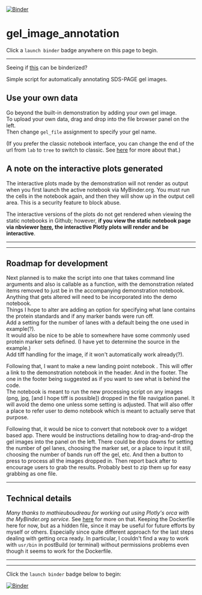 [![Binder](https://mybinder.org/badge_logo.svg)](https://mybinder.org/v2/gh/fomightez/gel_image_annotation/master?urlpath=lab/tree/index.ipynb)

# gel_image_annotation

Click a `launch binder` badge anywhere on this page to begin.

---

Seeing if [this](https://twitter.com/Steve_Harborne/status/1133064277445627904) can be binderized?

Simple script for automatically annotating SDS-PAGE gel images. 



## Use your own data

Go beyond the built-in demonstration by adding your own gel image.  
To upload your own data, drag and drop into the file browser panel on the left.  
Then change `gel_file` assignment to specify your gel name.

(If you prefer the classic notebook interface, you can change the end of the url from `lab` to `tree` to switch to classic. See [here](https://github.com/binder-examples/jupyterlab#start-jupyterlab-after-you-start-your-binder) for more about that.)


## A note on the interactive plots generated

The interactive plots made by the demonstration will not render as output when you first launch the active notebook via MyBinder.org. You must run the cells in the notebook again, and then they will show up in the output cell area. This is a security feature to block abuse.

The interactive versions of the plots do not get rendered when viewing the static notebooks in Github; however, **if you view the static notebook page via nbviewer [here](https://nbviewer.jupyter.org/github/fomightez/gel_image_annotation/blob/master/index.ipynb), the interactive Plotly plots will render and be interactive**.

----

----

## Roadmap for development

Next planned is to make the script into one that takes command line arguments and also is callable as a function, with the demonstration related items removed to just be in the accompanying demonstration notebook.  
Anything that gets altered will need to be incorporated into the demo notebook.  
Things I hope to alter are adding an option for specifying what lane contains the protein standards and if any marker bands were run off.  
Add a setting for the number of lanes with a default being the one used in example(?).  
It would also be nice to be able to somewhere have some commonly used protein marker sets defined. (I have yet to determine the source in the example.)   
Add tiff handling for the image, if it won't automatically work already(?).

Following that, I want to make a new landing point notebook . This will offer a link to the demonstration notebook in the header. And in the footer. The one in the footer being suggested as if you want to see what is behind the code.  
The notebook is meant to run the new processing script on any images (png, jpg, [and I hope tiff is possible]) dropped in the file navigation panel. It will avoid the demo one unless some setting is adjusted. That will also offer a place to refer user to demo notebook which is meant to actually serve that purpose.

Following that, it would be nice to convert that notebook over to a widget based app. There would be instructions detailing how to drag-and-drop the gel images into the panel on the left. There could be drop downs for setting the number of gel lanes, choosing the marker set, or a place to input it still, choosing the number of bands run off the gel, etc. And then a button to press to process all the images dropped in. Then report back after to encourage users to grab the results. Probably best to zip them up for easy grabbing as one file.


----

## Technical details

*Many thanks to mathieuboudreau for working out using Plotly's orca with the MyBinder.org service.* See [here](https://github.com/fomightez/orca-plotly-binderized/blob/d437e56032188ee0c1de24c379ed40b5e49eaf34/README.md) for more on that. Keeping the Dockerfile here for now, but as a hidden file, since it may be useful for future efforts by myself or others. Especially since quite different approach for the last steps dealing with getting orca ready. In particular, I couldn't find a way to work with `usr/bin` in postBuild (or terminal) without permissions problems even though it seems to work for the Dockerfile. 

----

----

Click the `launch binder` badge below to begin:

[![Binder](https://mybinder.org/badge_logo.svg)](https://mybinder.org/v2/gh/fomightez/gel_image_annotation/master?urlpath=lab/tree/index.ipynb)

